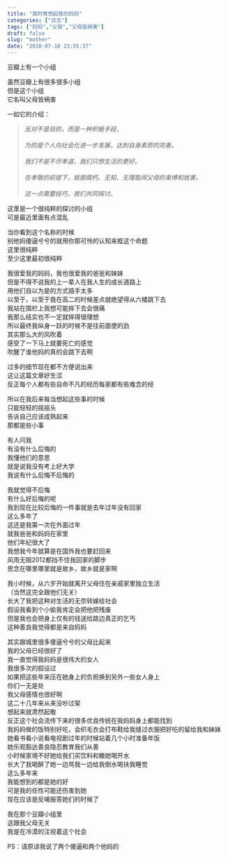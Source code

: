 ```yaml
---
title: "我时常想起我的妈妈"
categories: ["日志"]
tags: ["妈妈","父母","父母皆祸害"]
draft: false
slug: "mother"
date: "2010-07-18 23:55:37"
---
```


<p>豆瓣上有一个小组</p>
<p>虽然豆瓣上有很多很多小组<br>
但是这个小组<br>
它名叫父母皆祸害</p>
<p>一如它的介绍：</p>
<blockquote><p><em>反对不是目的，而是一种积极手段，</em><br>
<em> </em><br>
<em>为的是个人向社会化进一步发展，达到自身素质的完善。</em><br>
<em> </em><br>
<em>我们不是不尽孝道，我们只想生活的更好。</em><br>
<em> </em><br>
<em>在孝敬的前提下，抵御腐朽、无知、无理取闹父母的束缚和戕害。</em><br>
<em> </em><br>
<em>这一点需要技巧，我们共同探讨。</em>
</p></blockquote>
<p>
这里是一个很纯粹的探讨的小组<br>
可是最近里面有点混乱</p>
<p>当你看到这个名称的时候<br>
别他妈傻逼兮兮的就用你那可怜的认知来框这个命题<br>
这里很纯粹<br>
至少这里最初很纯粹</p>
<p>我很爱我的妈妈，我也很爱我的爸爸和妹妹<br>
但是不得不说我的上一辈人在我人生的成长道路上<br>
用他们自以为是的方式插手太多<br>
以至于，以至于我在高二的时候差点就绝望得从六楼跳下去<br>
我站在围栏上我想可能摔下去会很痛<br>
我那么结实也不一定就摔得很理想<br>
所以最终我纵身一跃的时候不是往前面使的劲<br>
其实那么大的风吹着<br>
感受了一下马上就要死亡的感觉<br>
吹醒了谁他妈的真的会跳下去啊</p>
<p>过多的细节现在都不方便说出来<br>
这让这篇文章好生涩<br>
反正每个人都有些自命不凡的经历每家都有些难念的经</p>
<p>所以在我后来每当想起这些事的时候<br>
只能轻轻的摇摇头<br>
告诉自己应该成熟起来<br>
那都是些小事</p>
<p>有人问我<br>
有没有什么后悔的<br>
我懂他们的意思<br>
就是说我没有考上好大学<br>
我说有什么后悔不后悔的</p>
<p>我就觉得不后悔<br>
有什么好后悔的呢<br>
我到现在比较后悔的一件事就是去年过年没有回家<br>
这么多年了<br>
这还是我第一次在外面过年<br>
就我爸爸和妈妈在家里<br>
他们年纪很大了<br>
我想我今年就算是在国外我也要赶回来<br>
风雨无阻2012都挡不住我回家的脚步<br>
思念在哪里哪里就是故乡，故乡就是家啊</p>
<p>我小时候，从六岁开始就离开父母住在亲戚家里独立生活<br>
（当然这完全跟他们无关）<br>
长大了我把这种对生活的无奈转嫁给社会<br>
假设我看到个小偷我肯定会把他把残废<br>
但是我也会把身上仅有的钱送给路边真正的乞丐<br>
这种善良我觉得都是来自妈妈</p>
<p>其实跟城里很多傻逼兮兮的父母比起来<br>
我的父母已经很好了<br>
我一直觉得我妈妈是很伟大的女人<br>
我很多次的假设过<br>
如果把这些年来压在她身上的负担换到另外一些女人身上<br>
你们一无是处<br>
我父母感情也很好啊<br>
这二十几年来从来没吵过架<br>
想起来就肃然起敬<br>
反正这个社会流传下来的很多优良传统在我妈妈身上都能找到<br>
我妈妈做的饭特别好吃，会织毛衣会打布鞋给我缝过衣服把好吃的留给我和妹妹<br>
她看书看小说看电视剧过年的时候站着几个小时准备年饭<br>
她乐观豁达善良隐忍教育我们从善<br>
小时候家境不好她给我们买饮料和糖她喝开水<br>
长大了我喝醉了她一边骂我一边给我倒水喝扶我睡觉<br>
这么多年来<br>
我能想到的都是她的好<br>
可是我的任性可能还伤害到她<br>
现在应该是反哺报答她们的时候了</p>
<p>我在那个豆瓣小组里<br>
这跟我父母无关<br>
我是在冷漠的注视着这个社会</p>
<p>PS：请原谅我说了两个傻逼和两个他妈的</p>

